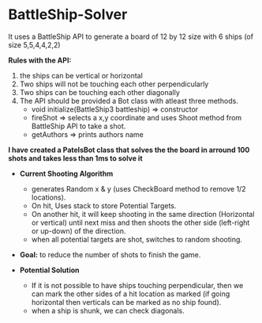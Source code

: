# BattleShip-Solver
It uses a BattleShip API to generate a board of 12 by 12 size with 6 ships (of size 5,5,4,4,2,2)

**Rules with the API:**
1. the ships can be vertical or horizontal
2. Two ships will not be touching each other perpendicularly 
3. Two ships can be touching each other diagonally
4. The API should be provided a Bot class with atleast three methods.
   - void initialize(BattleShip3 battleship)	=> constructor
   - fireShot		=> selects a x,y coordinate and uses Shoot method from BattleShip API to take a shot.
   - getAuthors		=> prints authors name
                  
**I have created a PatelsBot class that solves the the board in arround 100 shots and takes less than 1ms to solve it**

- **Current Shooting Algorithm**
	- generates Random x & y (uses CheckBoard method to remove 1/2 locations).
	- On hit, Uses stack to store Potential Targets.
	- On another hit, it will keep shooting in the same direction (Horizontal or vertical) until next miss and then shoots the other side (left-right or up-down) of the direction.
	- when all potential targets are shot, switches to random shooting.

- **Goal:**  to reduce the number of shots to finish the game.
- **Potential Solution**
	- If it is not possible to have ships touching perpendicular, then we can mark the other sides of a hit location as marked (if going horizontal then verticals can be marked as no ship found).
    - when a ship is shunk, we can check diagonals.

